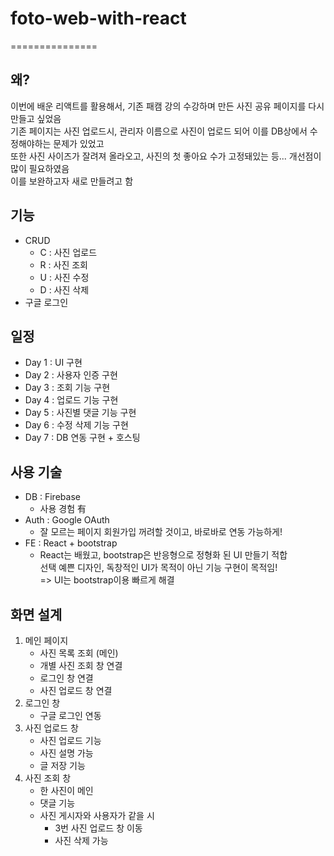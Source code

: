 # foto-web-with-react
===============


왜?
-------

이번에 배운 리액트를 활용해서, 기존 패캠 강의 수강하며 만든 사진 공유 페이지를 다시 만들고 싶었음 <br />
기존 페이지는 사진 업로드시, 관리자 이름으로 사진이 업로드 되어 이를 DB상에서 수정해야하는 문제가 있었고 <br />
또한 사진 사이즈가 잘려져 올라오고, 사진의 첫 좋아요 수가 고정돼있는 등... 개선점이 많이 필요하였음 <br />
이를 보완하고자 새로 만들려고 함 <br />


기능
------

* CRUD
    - C : 사진 업로드
    - R : 사진 조회 
    - U : 사진 수정
    - D : 사진 삭제
* 구글 로그인


일정
-----

* Day 1 : UI 구현
* Day 2 : 사용자 인증 구현
* Day 3 : 조회 기능 구현 
* Day 4 : 업로드 기능 구현
* Day 5 : 사진별 댓글 기능 구현 
* Day 6 : 수정 삭제 기능 구현
* Day 7 : DB 연동 구현 + 호스팅


사용 기술
-------
* DB : Firebase
    * 사용 경험 有
* Auth : Google OAuth
    * 잘 모르는 페이지 회원가입 꺼려할 것이고, 바로바로 연동 가능하게! <br />
* FE : React + bootstrap
    * React는 배웠고, bootstrap은 반응형으로 정형화 된 UI 만들기 적합<br />
       선택 예쁜 디자인, 독창적인 UI가 목적이 아닌 기능 구현이 목적임!<br />
         => UI는 bootstrap이용 빠르게 해결



화면 설계
---------

1. 메인 페이지
    * 사진 목록 조회 (메인)
    * 개별 사진 조회 창 연결
    * 로그인 창 연결
    * 사진 업로드 창 연결
2. 로그인 창
    * 구글 로그인 연동
3. 사진 업로드 창
    * 사진 업로드 기능
    * 사진 설명 가능
    * 글 저장 기능
4. 사진 조회 창
    * 한 사진이 메인
    * 댓글 기능
    * 사진 게시자와 사용자가 같을 시 
        * 3번 사진 업로드 창 이동
        * 사진 삭제 가능
<br />
